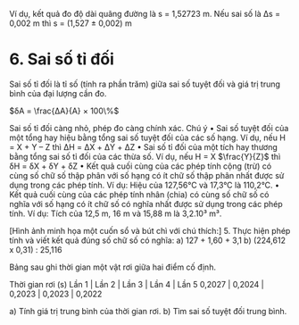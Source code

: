 Ví dụ, kết quả đo độ dài quãng đường là s = 1,52723 m.
Nếu sai số là Δs = 0,002 m thì
s = (1,527 ± 0,002) m

# 6. Sai số tỉ đối
Sai số tỉ đối là tỉ số (tính ra phần trăm) giữa sai số tuyệt
đối và giá trị trung bình của đại lượng cần đo.

$δA = \frac{ΔA}{A} × 100\%$

Sai số tỉ đối càng nhỏ, phép đo càng chính xác.
Chú ý
• Sai số tuyệt đối của một tổng hay hiệu bằng tổng sai
số tuyệt đối của các số hạng.
Ví dụ, nếu H = X + Y – Z thì ΔH = ΔX + ΔY + ΔZ
• Sai số tỉ đối của một tích hay thương bằng tổng sai
số tỉ đối của các thừa số.
Ví dụ, nếu H = X $\frac{Y}{Z}$ thì δH = δX + δY + δZ
• Kết quả cuối cùng của các phép tính cộng (trừ) có
cùng số chữ số thập phân với số hạng có ít chữ số
thập phân nhất được sử dụng trong các phép tính.
Ví dụ: Hiệu của 127,56°C và 17,3°C là 110,2°C.
• Kết quả cuối cùng của các phép tính nhân (chia) có
cùng số chữ số có nghĩa với số hạng có ít chữ số có
nghĩa nhất được sử dụng trong các phép tính.
Ví dụ: Tích của 12,5 m, 16 m và 15,88 m là 3,2.10³ m³.

[Hình ảnh minh họa một cuốn sổ và bút chì với chú thích:]
5. Thực hiện phép tính và
viết kết quả đúng số chữ số
có nghĩa:
a) 127 + 1,60 + 3,1
b) (224,612 x 0,31) : 25,116

Bảng sau ghi thời gian một vật rơi giữa hai điểm cố định.

Thời gian rơi (s)
Lần 1 | Lần 2 | Lần 3 | Lần 4 | Lần 5
0,2027 | 0,2024 | 0,2023 | 0,2023 | 0,2022

a) Tính giá trị trung bình của thời gian rơi.
b) Tìm sai số tuyệt đối trung bình.